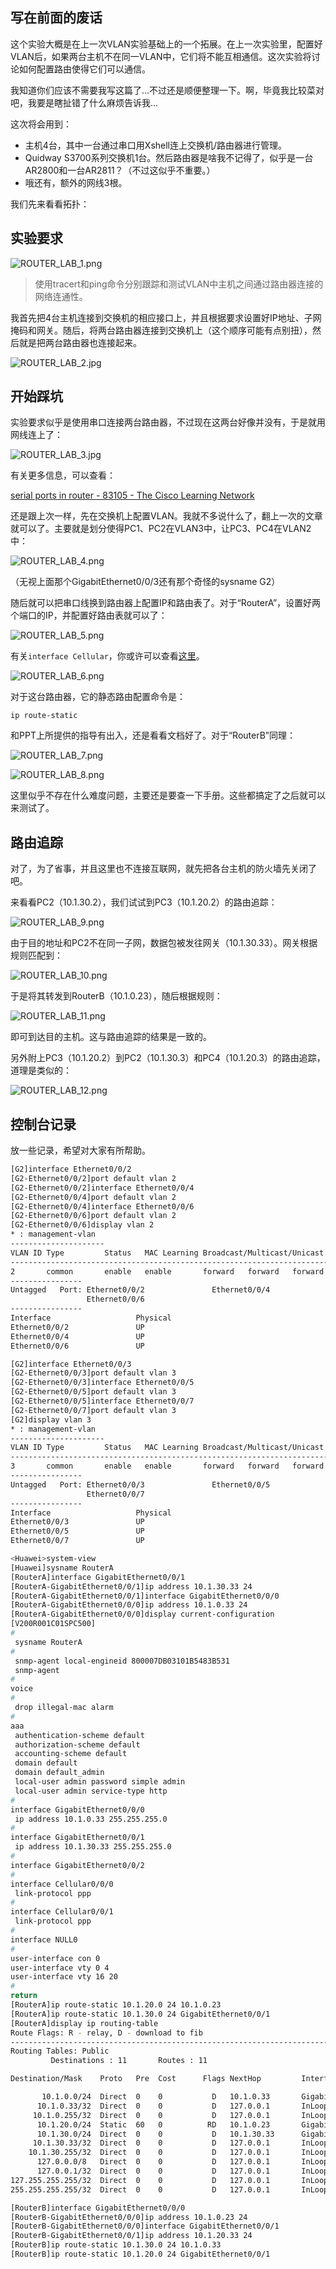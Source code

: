 ## 写在前面的废话

这个实验大概是在上一次VLAN实验基础上的一个拓展。在上一次实验里，配置好VLAN后，如果两台主机不在同一VLAN中，它们将不能互相通信。这次实验将讨论如何配置路由使得它们可以通信。

我知道你们应该不需要我写这篇了...不过还是顺便整理一下。啊，毕竟我比较菜对吧，我要是瞎扯错了什么麻烦告诉我...

这次将会用到：

+ 主机4台，其中一台通过串口用Xshell连上交换机/路由器进行管理。
+ Quidway S3700系列交换机1台。然后路由器是啥我不记得了，似乎是一台AR2800和一台AR2811？（不过这似乎不重要。）
+ 哦还有，额外的网线3根。

我们先来看看拓扑：

## 实验要求
![ROUTER_LAB_1.png](./img/ROUTER_LAB_1.png)

> 使用tracert和ping命令分别跟踪和测试VLAN中主机之间通过路由器连接的网络连通性。

我首先把4台主机连接到交换机的相应接口上，并且根据要求设置好IP地址、子网掩码和网关。随后，将两台路由器连接到交换机上（这个顺序可能有点别扭），然后就是把两台路由器也连接起来。

![ROUTER_LAB_2.jpg](./img/ROUTER_LAB_2.jpg)

## 开始踩坑
实验要求似乎是使用串口连接两台路由器，不过现在这两台好像并没有，于是就用网线连上了：

![ROUTER_LAB_3.jpg](./img/ROUTER_LAB_3.jpg)

有关更多信息，可以查看：

[serial ports in router - 83105 - The Cisco Learning Network](https://learningnetwork.cisco.com/thread/83105)

还是跟上次一样，先在交换机上配置VLAN。我就不多说什么了，翻上一次的文章就可以了。主要就是划分使得PC1、PC2在VLAN3中，让PC3、PC4在VLAN2中：

![ROUTER_LAB_4.png](./img/ROUTER_LAB_4.png)

（无视上面那个GigabitEthernet0/0/3还有那个奇怪的sysname G2）

随后就可以把串口线换到路由器上配置IP和路由表了。对于“RouterA”，设置好两个端口的IP，并配置好路由表就可以了：

![ROUTER_LAB_5.png](./img/ROUTER_LAB_5.png)

有关`interface Cellular`，你或许可以查看[这里](https://support.huawei.com/enterprise/zh/doc/EDOC1000097154?section=k00f)。

![ROUTER_LAB_6.png](./img/ROUTER_LAB_6.png)

对于这台路由器，它的静态路由配置命令是：

    ip route-static

和PPT上所提供的指导有出入，还是看看文档好了。对于“RouterB”同理：
    
![ROUTER_LAB_7.png](./img/ROUTER_LAB_7.png)

![ROUTER_LAB_8.png](./img/ROUTER_LAB_8.png)

这里似乎不存在什么难度问题，主要还是要查一下手册。这些都搞定了之后就可以来测试了。

## 路由追踪
对了，为了省事，并且这里也不连接互联网，就先把各台主机的防火墙先关闭了吧。

来看看PC2（10.1.30.2），我们试试到PC3（10.1.20.2）的路由追踪：

![ROUTER_LAB_9.png](./img/ROUTER_LAB_9.png)

由于目的地址和PC2不在同一子网，数据包被发往网关（10.1.30.33）。网关根据规则匹配到：

![ROUTER_LAB_10.png](./img/ROUTER_LAB_10.png)

于是将其转发到RouterB（10.1.0.23），随后根据规则：

![ROUTER_LAB_11.png](./img/ROUTER_LAB_11.png)

即可到达目的主机。这与路由追踪的结果是一致的。

另外附上PC3（10.1.20.2）到PC2（10.1.30.3）和PC4（10.1.20.3）的路由追踪，道理是类似的：

![ROUTER_LAB_12.png](./img/ROUTER_LAB_12.png)

## 控制台记录
放一些记录，希望对大家有所帮助。

``` bash
[G2]interface Ethernet0/0/2
[G2-Ethernet0/0/2]port default vlan 2          
[G2-Ethernet0/0/2]interface Ethernet0/0/4
[G2-Ethernet0/0/4]port default vlan 2    
[G2-Ethernet0/0/4]interface Ethernet0/0/6
[G2-Ethernet0/0/6]port default vlan 2
[G2-Ethernet0/0/6]display vlan 2
* : management-vlan
---------------------
VLAN ID Type         Status   MAC Learning Broadcast/Multicast/Unicast Property 
--------------------------------------------------------------------------------
2       common       enable   enable       forward   forward   forward default  
----------------
Untagged   Port: Ethernet0/0/2               Ethernet0/0/4               
                 Ethernet0/0/6               
----------------
Interface                   Physical 
Ethernet0/0/2               UP      
Ethernet0/0/4               UP      
Ethernet0/0/6               UP

[G2]interface Ethernet0/0/3
[G2-Ethernet0/0/3]port default vlan 3
[G2-Ethernet0/0/3]interface Ethernet0/0/5
[G2-Ethernet0/0/5]port default vlan 3    
[G2-Ethernet0/0/5]interface Ethernet0/0/7
[G2-Ethernet0/0/7]port default vlan 3
[G2]display vlan 3
* : management-vlan
---------------------
VLAN ID Type         Status   MAC Learning Broadcast/Multicast/Unicast Property 
--------------------------------------------------------------------------------
3       common       enable   enable       forward   forward   forward default  
----------------
Untagged   Port: Ethernet0/0/3               Ethernet0/0/5               
                 Ethernet0/0/7  
----------------
Interface                   Physical 
Ethernet0/0/3               UP      
Ethernet0/0/5               UP      
Ethernet0/0/7               UP
```

``` bash
<Huawei>system-view
[Huawei]sysname RouterA
[RouterA]interface GigabitEthernet0/0/1
[RouterA-GigabitEthernet0/0/1]ip address 10.1.30.33 24
[RouterA-GigabitEthernet0/0/1]interface GigabitEthernet0/0/0
[RouterA-GigabitEthernet0/0/0]ip address 10.1.0.33 24
[RouterA-GigabitEthernet0/0/0]display current-configuration 
[V200R001C01SPC500]
#
 sysname RouterA
#
 snmp-agent local-engineid 800007DB03101B5483B531
 snmp-agent 
#
voice
#
 drop illegal-mac alarm
#
aaa 
 authentication-scheme default
 authorization-scheme default
 accounting-scheme default
 domain default 
 domain default_admin 
 local-user admin password simple admin
 local-user admin service-type http
#
interface GigabitEthernet0/0/0
 ip address 10.1.0.33 255.255.255.0 
#
interface GigabitEthernet0/0/1
 ip address 10.1.30.33 255.255.255.0      
#                                         
interface GigabitEthernet0/0/2            
#                                         
interface Cellular0/0/0                   
 link-protocol ppp                        
#                                         
interface Cellular0/0/1                   
 link-protocol ppp                        
#                                         
interface NULL0                           
#                                         
user-interface con 0                      
user-interface vty 0 4                    
user-interface vty 16 20                  
#                                         
return
[RouterA]ip route-static 10.1.20.0 24 10.1.0.23
[RouterA]ip route-static 10.1.30.0 24 GigabitEthernet0/0/1
[RouterA]display ip routing-table 
Route Flags: R - relay, D - download to fib
------------------------------------------------------------------------------
Routing Tables: Public
         Destinations : 11       Routes : 11       

Destination/Mask    Proto   Pre  Cost      Flags NextHop         Interface

       10.1.0.0/24  Direct  0    0           D   10.1.0.33       GigabitEthernet0/0/0
      10.1.0.33/32  Direct  0    0           D   127.0.0.1       InLoopBack0
     10.1.0.255/32  Direct  0    0           D   127.0.0.1       InLoopBack0
      10.1.20.0/24  Static  60   0          RD   10.1.0.23       GigabitEthernet0/0/0
      10.1.30.0/24  Direct  0    0           D   10.1.30.33      GigabitEthernet0/0/1
     10.1.30.33/32  Direct  0    0           D   127.0.0.1       InLoopBack0
    10.1.30.255/32  Direct  0    0           D   127.0.0.1       InLoopBack0
      127.0.0.0/8   Direct  0    0           D   127.0.0.1       InLoopBack0
      127.0.0.1/32  Direct  0    0           D   127.0.0.1       InLoopBack0
127.255.255.255/32  Direct  0    0           D   127.0.0.1       InLoopBack0
255.255.255.255/32  Direct  0    0           D   127.0.0.1       InLoopBack0
```

``` bash
[RouterB]interface GigabitEthernet0/0/0
[RouterB-GigabitEthernet0/0/0]ip address 10.1.0.23 24
[RouterB-GigabitEthernet0/0/0]interface GigabitEthernet0/0/1
[RouterB-GigabitEthernet0/0/1]ip address 10.1.20.33 24
[RouterB]ip route-static 10.1.30.0 24 10.1.0.33
[RouterB]ip route-static 10.1.20.0 24 GigabitEthernet0/0/1
```
